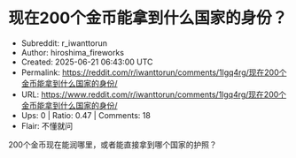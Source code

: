 # 现在200个金币能拿到什么国家的身份？

- Subreddit: r_iwanttorun
- Author: hiroshima_fireworks
- Created: 2025-06-21 06:43:00 UTC
- Permalink: https://reddit.com/r/iwanttorun/comments/1lgq4rg/现在200个金币能拿到什么国家的身份/
- URL: https://www.reddit.com/r/iwanttorun/comments/1lgq4rg/现在200个金币能拿到什么国家的身份/
- Ups: 0 | Ratio: 0.47 | Comments: 18
- Flair: 不懂就问


200个金币现在能润哪里，或者能直接拿到哪个国家的护照？

